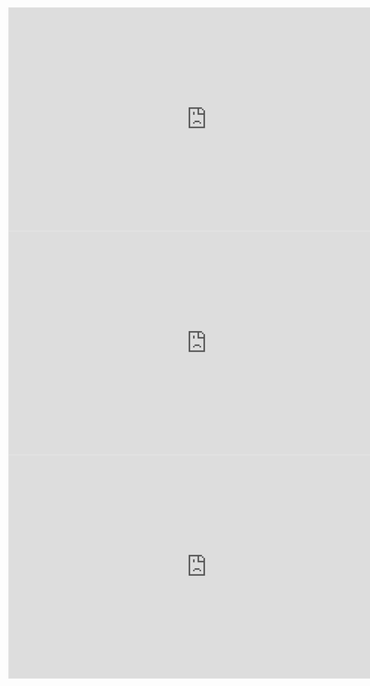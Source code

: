 <iframe style="border: 1px solid rgba(0, 0, 0, 0.1);" width="800" height="450" src="https://embed.figma.com/design/3yCFWCgBVhWkvPn549r8Lh/Mobile-login?node-id=0-1&embed-host=share" allowfullscreen></iframe>

<iframe style="border: 1px solid rgba(0, 0, 0, 0.1);" width="800" height="450" src="https://embed.figma.com/design/wwI1PdF0WlZcVkbiCnYiJc/Untitled?node-id=0-1&embed-host=share" allowfullscreen></iframe>


<iframe style="border: 1px solid rgba(0, 0, 0, 0.1);" width="800" height="450" src="https://embed.figma.com/design/d7jdYac2X9vQzXgnCN79Uf/Email-Temp?node-id=0-1&embed-host=share" allowfullscreen></iframe>
